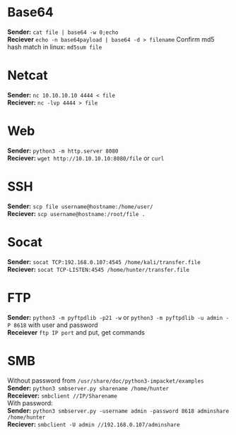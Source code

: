 # Base64

**Sender:** `cat file | base64 -w 0;echo` <br>
**Reciever** `echo -n base64payload | base64 -d > filename`   Confirm md5 hash match in linux: `md5sum file`

# Netcat
**Sender:** `nc 10.10.10.10 4444 < file`<br>
**Reciever:** `nc -lvp 4444 > file`

# Web 

**Sender:** `python3 -m http.server 8080` <br>
**Reciever:** `wget http://10.10.10.10:8080/file` or `curl`

# SSH
**Sender:** `scp file username@hostname:/home/user/`<br>
**Reciever:** `scp username@hostname:/root/file .`<br>

# Socat

**Sender:** `socat TCP:192.168.0.107:4545 /home/kali/transfer.file`<br>
**Reciever:** `socat TCP-LISTEN:4545 /home/hunter/transfer.file`

# FTP
**Sender:** `python3 -m pyftpdlib -p21 -w` or `python3 -m pyftpdlib -u admin -P 8618` with user and password<br>
**Receiever** `ftp IP port` and put, get commands

# SMB
Without password from `/usr/share/doc/python3-impacket/examples`<br>
**Sender:** `python3 smbserver.py sharename /home/hunter`<br>
**Receiever:** `smbclient //IP/Sharename`<br>
With password:<br>
**Sender:** `python3 smbserver.py -username admin -password 8618 adminshare /home/hunter`<br>
**Reciever:** `smbclient -U admin //192.168.0.107/adminshare` <br>

 
